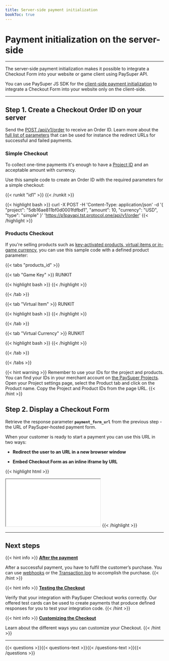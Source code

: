 ```yaml
---
title: Server-side payment initialization
bookToc: true
---
```


# Payment initialization on the server-side
***

The server-side payment initialization makes it possible to integrate a Checkout Form into your website or game client using PaySuper API.

You can use PaySuper JS SDK for the [client-side payment initialization](/docs/payments/sdk-integration/) to integrate a Checkout Form into your website only on the client-side.

***

## **Step 1.** Create a Checkout Order ID on your server

Send the [POST /api/v1/order](ССЫЛКА) to receive an Order ID. Learn more about the [full list of parameters](ССЫЛКА) that can be used for instance the redirect URLs for successful and failed payments.

### **Simple Checkout**

To collect one-time payments it's enough to have a [Project ID](/docs/payments/quick-start/#step-2-set-up-a-project) and an acceptable amount with currency.

Use this sample code to create an Order ID with the required parameters for a simple checkout:

{{< runkit "id1" >}}
{{< /runkit >}}

{{< highlight bash >}}
curl -X POST -H 'Content-Type: application/json' -d '{
    "project": "5db16ae811bf0d0001fdfbd1",
    "amount": 10,
    "currency": "USD",
    "type": "simple"
}' 'https://p1payapi.tst.protocol.one/api/v1/order'
{{< /highlight >}}

### **Products Checkout**

If you're selling products such as [key-activated products, virtual items or in-game currency](/docs/payments/quick-start/#step-2-set-up-a-project), you can use this sample code with a defined product parameter:

{{< tabs "products_id" >}}

{{< tab "Game Key" >}}
RUNKIT

{{< highlight bash >}}
{{< /highlight >}}

{{< /tab >}}

{{< tab "Virtual Item" >}}
RUNKIT

{{< highlight bash >}}
{{< /highlight >}}

{{< /tab >}}

{{< tab "Virtual Currency" >}}
RUNKIT

{{< highlight bash >}}
{{< /highlight >}}

{{< /tab >}}

{{< /tabs >}}

{{< hint warning >}}
Remember to use your IDs for the project and products. You can find your IDs in your merchant account on [the PaySuper Projects](https://paysupermgmt.tst.protocol.one/projects/). Open your Project settings page, select the Product tab and click on the Product name. Copy the Project and Product IDs from the page URL.
{{< /hint >}}

## **Step 2.** Display a Checkout Form

Retrieve the response parameter **`payment_form_url`** from the previous step - the URL of PaySuper-hosted payment form.

When your customer is ready to start a payment you can use this URL in two ways:

* **Redirect the user to an URL in a new browser window**

* **Embed Checkout Form as an inline iframe by URL**

{{< highlight html >}}
<iframe src="{payment_form_url}"></iframe>
{{< /highlight >}}

***

## Next steps

{{< hint info >}}
[**After the payment**](/docs/payments/live/)

After a successful payment, you have to fulfil the customer’s purchase. You can use [webhooks](ССЫЛКА) or the [Transaction log](ССЫЛКА) to accomplish the purchase.
{{< /hint >}}

{{< hint info >}}
[**Testing the Checkout**](/docs/payments/testing/)

Verify that your integration with PaySuper Checkout works correctly. Our offered test cards can be used to create payments that produce defined responses for you to test your integration code.
{{< /hint >}}

{{< hint info >}}
[**Customizing the Checkout**](/docs/payments/customization/)

Learn about the different ways you can customize your Checkout.
{{< /hint >}}

***

{{< questions >}}{{< questions-text >}}{{< /questions-text >}}{{< /questions >}}